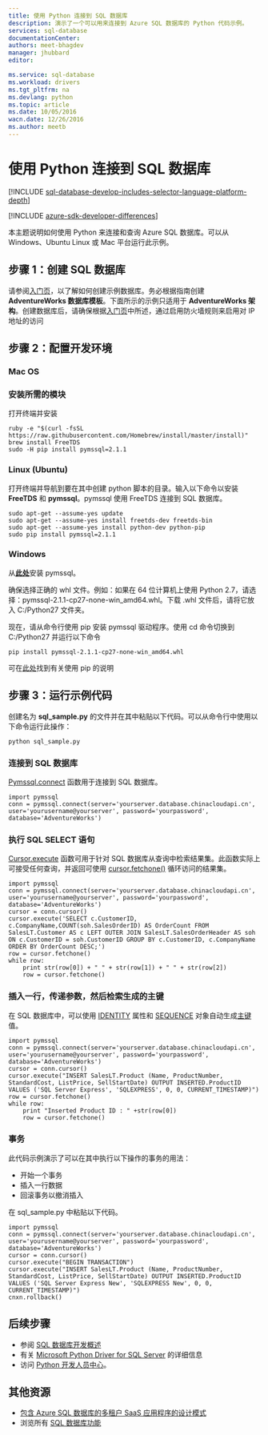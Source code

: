 ```yaml
---
title: 使用 Python 连接到 SQL 数据库
description: 演示了一个可以用来连接到 Azure SQL 数据库的 Python 代码示例。
services: sql-database
documentationCenter: 
authors: meet-bhagdev
manager: jhubbard
editor: 

ms.service: sql-database
ms.workload: drivers
ms.tgt_pltfrm: na
ms.devlang: python
ms.topic: article
ms.date: 10/05/2016
wacn.date: 12/26/2016
ms.author: meetb
---
```


# 使用 Python 连接到 SQL 数据库

[!INCLUDE [sql-database-develop-includes-selector-language-platform-depth](../../includes/sql-database-develop-includes-selector-language-platform-depth.md)]

[!INCLUDE [azure-sdk-developer-differences](../../includes/azure-sdk-developer-differences.md)]

本主题说明如何使用 Python 来连接和查询 Azure SQL 数据库。可以从 Windows、Ubuntu Linux 或 Mac 平台运行此示例。

## 步骤 1：创建 SQL 数据库

请参阅[入门页](./sql-database-get-started.md)，以了解如何创建示例数据库。务必根据指南创建 **AdventureWorks 数据库模板**。下面所示的示例只适用于 **AdventureWorks 架构**。创建数据库后，请确保根据[入门页](./sql-database-get-started.md)中所述，通过启用防火墙规则来启用对 IP 地址的访问

## 步骤 2：配置开发环境

### **Mac OS**   
### 安装所需的模块
打开终端并安装

    ruby -e "$(curl -fsSL https://raw.githubusercontent.com/Homebrew/install/master/install)"
    brew install FreeTDS
    sudo -H pip install pymssql=2.1.1

### **Linux (Ubuntu)**

打开终端并导航到要在其中创建 python 脚本的目录。输入以下命令以安装 **FreeTDS** 和 **pymssql**。pymssql 使用 FreeTDS 连接到 SQL 数据库。

    sudo apt-get --assume-yes update
    sudo apt-get --assume-yes install freetds-dev freetds-bin
    sudo apt-get --assume-yes install python-dev python-pip
    sudo pip install pymssql=2.1.1

### **Windows**

从[**此处**](http://www.lfd.uci.edu/~gohlke/pythonlibs/#pymssql)安装 pymssql。

确保选择正确的 whl 文件。例如：如果在 64 位计算机上使用 Python 2.7，请选择：pymssql-2.1.1-cp27-none-win\_amd64.whl。下载 .whl 文件后，请将它放入 C:/Python27 文件夹。

现在，请从命令行使用 pip 安装 pymssql 驱动程序。使用 cd 命令切换到 C:/Python27 并运行以下命令

    pip install pymssql-2.1.1-cp27-none-win_amd64.whl

可在[此处](http://stackoverflow.com/questions/4750806/how-to-install-pip-on-windows)找到有关使用 pip 的说明

## 步骤 3：运行示例代码

创建名为 **sql\_sample.py** 的文件并在其中粘贴以下代码。可以从命令行中使用以下命令运行此操作：

    python sql_sample.py

### 连接到 SQL 数据库

[Pymssql.connect](http://pymssql.org/en/latest/ref/pymssql.html) 函数用于连接到 SQL 数据库。

    import pymssql
    conn = pymssql.connect(server='yourserver.database.chinacloudapi.cn', user='yourusername@yourserver', password='yourpassword', database='AdventureWorks')

### 执行 SQL SELECT 语句

[Cursor.execute](http://pymssql.org/en/latest/ref/pymssql.html#pymssql.Cursor.execute) 函数可用于针对 SQL 数据库从查询中检索结果集。此函数实际上可接受任何查询，并返回可使用 [cursor.fetchone()](http://pymssql.org/en/latest/ref/pymssql.html#pymssql.Cursor.fetchone) 循环访问的结果集。

    import pymssql
    conn = pymssql.connect(server='yourserver.database.chinacloudapi.cn', user='yourusername@yourserver', password='yourpassword', database='AdventureWorks')
    cursor = conn.cursor()
    cursor.execute('SELECT c.CustomerID, c.CompanyName,COUNT(soh.SalesOrderID) AS OrderCount FROM SalesLT.Customer AS c LEFT OUTER JOIN SalesLT.SalesOrderHeader AS soh ON c.CustomerID = soh.CustomerID GROUP BY c.CustomerID, c.CompanyName ORDER BY OrderCount DESC;')
    row = cursor.fetchone()
    while row:
        print str(row[0]) + " " + str(row[1]) + " " + str(row[2]) 	
        row = cursor.fetchone()

### 插入一行，传递参数，然后检索生成的主键

在 SQL 数据库中，可以使用 [IDENTITY](https://msdn.microsoft.com/zh-cn/library/ms186775.aspx) 属性和 [SEQUENCE](https://msdn.microsoft.com/zh-cn/library/ff878058.aspx) 对象自动生成[主键](https://msdn.microsoft.com/zh-cn/library/ms179610.aspx)值。

    import pymssql
    conn = pymssql.connect(server='yourserver.database.chinacloudapi.cn', user='yourusername@yourserver', password='yourpassword', database='AdventureWorks')
    cursor = conn.cursor()
    cursor.execute("INSERT SalesLT.Product (Name, ProductNumber, StandardCost, ListPrice, SellStartDate) OUTPUT INSERTED.ProductID VALUES ('SQL Server Express', 'SQLEXPRESS', 0, 0, CURRENT_TIMESTAMP)")
    row = cursor.fetchone()
    while row:
        print "Inserted Product ID : " +str(row[0])
        row = cursor.fetchone()

### 事务

此代码示例演示了可以在其中执行以下操作的事务的用法：

* 开始一个事务
* 插入一行数据
* 回滚事务以撤消插入

在 sql\_sample.py 中粘贴以下代码。

    import pymssql
    conn = pymssql.connect(server='yourserver.database.chinacloudapi.cn', user='yourusername@yourserver', password='yourpassword', database='AdventureWorks')
    cursor = conn.cursor()
    cursor.execute("BEGIN TRANSACTION")
    cursor.execute("INSERT SalesLT.Product (Name, ProductNumber, StandardCost, ListPrice, SellStartDate) OUTPUT INSERTED.ProductID VALUES ('SQL Server Express New', 'SQLEXPRESS New', 0, 0, CURRENT_TIMESTAMP)")
    cnxn.rollback()

## 后续步骤

* 参阅 [SQL 数据库开发概述](./sql-database-develop-overview.md)
* 有关 [Microsoft Python Driver for SQL Server](https://msdn.microsoft.com/zh-cn/library/mt652092.aspx) 的详细信息
* 访问 [Python 开发人员中心](/develop/python/)。

## 其他资源 

* [包含 Azure SQL 数据库的多租户 SaaS 应用程序的设计模式](./sql-database-design-patterns-multi-tenancy-saas-applications.md)
* 浏览所有 [SQL 数据库功能](https://www.azure.cn/home/features/sql-database/)

<!---HONumber=Mooncake_Quality_Review_1215_2016-->